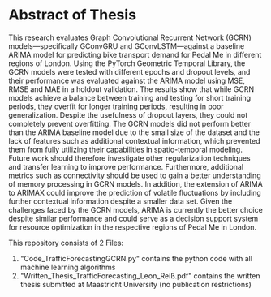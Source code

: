 # Abstract of Thesis

This research evaluates Graph Convolutional Recurrent Network (GCRN) models—specifically
GConvGRU and GConvLSTM—against a baseline ARIMA model for predicting bike
transport demand for Pedal Me in different regions of London. Using the PyTorch Geometric
Temporal Library, the GCRN models were tested with different epochs and dropout levels, and
their performance was evaluated against the ARIMA model using MSE, RMSE and MAE in a
holdout validation. The results show that while GCRN models achieve a balance between training
and testing for short training periods, they overfit for longer training periods, resulting in
poor generalization. Despite the usefulness of dropout layers, they could not completely prevent
overfitting. The GCRN models did not perform better than the ARIMA baseline model
due to the small size of the dataset and the lack of features such as additional contextual information,
which prevented them from fully utilizing their capabilities in spatio-temporal modeling.
Future work should therefore investigate other regularization techniques and transfer learning
to improve performance. Furthermore, additional metrics such as connectivity should be
used to gain a better understanding of memory processing in GCRN models. In addition, the
extension of ARIMA to ARIMAX could improve the prediction of volatile fluctuations by
including further contextual information despite a smaller data set. Given the challenges faced
by the GCRN models, ARIMA is currently the better choice despite similar performance and
could serve as a decision support system for resource optimization in the respective regions of
Pedal Me in London.

This repository consists of 2 Files:
 1. "Code_TrafficForecastingGCRN.py" contains the python code with all machine learning algorithms
 2. "Written_Thesis_TrafficForecasting_Leon_Reiß.pdf" contains the written thesis submitted at Maastricht University (no publication restrictions)
